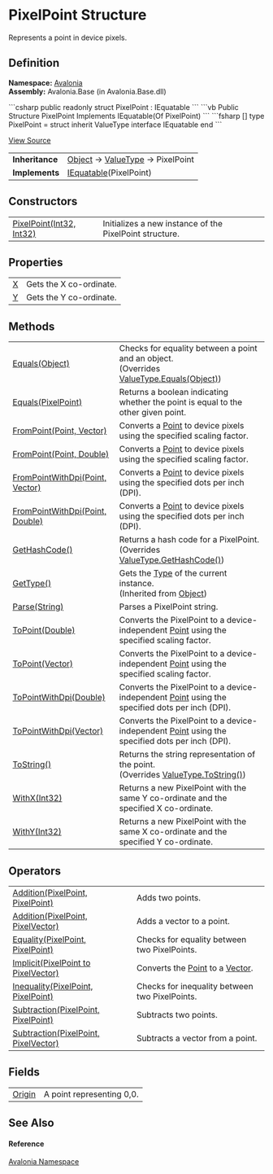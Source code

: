 # PixelPoint Structure


Represents a point in device pixels.



## Definition
**Namespace:** <a href="N_Avalonia">Avalonia</a>  
**Assembly:** Avalonia.Base (in Avalonia.Base.dll)

<Tabs groupId="api-code-preview">
<TabItem value="csharp" label="C#">
```csharp
public readonly struct PixelPoint : IEquatable<PixelPoint>
```
</TabItem>
<TabItem value="vb" label="VB">
```vb
Public Structure PixelPoint
	Implements IEquatable(Of PixelPoint)
```
</TabItem>
<TabItem value="fsharp" label="F#">
```fsharp
[<SealedAttribute>]
type PixelPoint = 
    struct
        inherit ValueType
        interface IEquatable<PixelPoint>
    end
```
</TabItem>
</Tabs>



<a href="https://github.com/AvaloniaUI/Avalonia/tree/master/src/Avalonia.Base/PixelPoint.cs" title="View the source code">View Source</a>

<table>
<tr><td><strong>Inheritance</strong></td><td><a href="https://learn.microsoft.com/dotnet/api/system.object" target="_blank" rel="noopener noreferrer">Object</a>  →  <a href="https://learn.microsoft.com/dotnet/api/system.valuetype" target="_blank" rel="noopener noreferrer">ValueType</a>  →  PixelPoint</td></tr>
<tr><td><strong>Implements</strong></td><td><a href="https://learn.microsoft.com/dotnet/api/system.iequatable-1" target="_blank" rel="noopener noreferrer">IEquatable</a>(PixelPoint)</td></tr>
</table>



## Constructors
<table>
<tr>
<td><a href="M_Avalonia_PixelPoint__ctor">PixelPoint(Int32, Int32)</a></td>
<td>Initializes a new instance of the PixelPoint structure.</td>
</tr>
</table>

## Properties
<table>
<tr>
<td><a href="P_Avalonia_PixelPoint_X">X</a></td>
<td>Gets the X co-ordinate.</td>
</tr>
<tr>
<td><a href="P_Avalonia_PixelPoint_Y">Y</a></td>
<td>Gets the Y co-ordinate.</td>
</tr>
</table>

## Methods
<table>
<tr>
<td><a href="M_Avalonia_PixelPoint_Equals_1">Equals(Object)</a></td>
<td>Checks for equality between a point and an object.<br />(Overrides <a href="https://learn.microsoft.com/dotnet/api/system.valuetype.equals" target="_blank" rel="noopener noreferrer">ValueType.Equals(Object)</a>)</td>
</tr>
<tr>
<td><a href="M_Avalonia_PixelPoint_Equals">Equals(PixelPoint)</a></td>
<td>Returns a boolean indicating whether the point is equal to the other given point.</td>
</tr>
<tr>
<td><a href="M_Avalonia_PixelPoint_FromPoint">FromPoint(Point, Vector)</a></td>
<td>Converts a <a href="T_Avalonia_Point">Point</a> to device pixels using the specified scaling factor.</td>
</tr>
<tr>
<td><a href="M_Avalonia_PixelPoint_FromPoint_1">FromPoint(Point, Double)</a></td>
<td>Converts a <a href="T_Avalonia_Point">Point</a> to device pixels using the specified scaling factor.</td>
</tr>
<tr>
<td><a href="M_Avalonia_PixelPoint_FromPointWithDpi">FromPointWithDpi(Point, Vector)</a></td>
<td>Converts a <a href="T_Avalonia_Point">Point</a> to device pixels using the specified dots per inch (DPI).</td>
</tr>
<tr>
<td><a href="M_Avalonia_PixelPoint_FromPointWithDpi_1">FromPointWithDpi(Point, Double)</a></td>
<td>Converts a <a href="T_Avalonia_Point">Point</a> to device pixels using the specified dots per inch (DPI).</td>
</tr>
<tr>
<td><a href="M_Avalonia_PixelPoint_GetHashCode">GetHashCode()</a></td>
<td>Returns a hash code for a PixelPoint.<br />(Overrides <a href="https://learn.microsoft.com/dotnet/api/system.valuetype.gethashcode" target="_blank" rel="noopener noreferrer">ValueType.GetHashCode()</a>)</td>
</tr>
<tr>
<td><a href="https://learn.microsoft.com/dotnet/api/system.object.gettype" target="_blank" rel="noopener noreferrer">GetType()</a></td>
<td>Gets the <a href="https://learn.microsoft.com/dotnet/api/system.type" target="_blank" rel="noopener noreferrer">Type</a> of the current instance.<br />(Inherited from <a href="https://learn.microsoft.com/dotnet/api/system.object" target="_blank" rel="noopener noreferrer">Object</a>)</td>
</tr>
<tr>
<td><a href="M_Avalonia_PixelPoint_Parse">Parse(String)</a></td>
<td>Parses a PixelPoint string.</td>
</tr>
<tr>
<td><a href="M_Avalonia_PixelPoint_ToPoint_1">ToPoint(Double)</a></td>
<td>Converts the PixelPoint to a device-independent <a href="T_Avalonia_Point">Point</a> using the specified scaling factor.</td>
</tr>
<tr>
<td><a href="M_Avalonia_PixelPoint_ToPoint">ToPoint(Vector)</a></td>
<td>Converts the PixelPoint to a device-independent <a href="T_Avalonia_Point">Point</a> using the specified scaling factor.</td>
</tr>
<tr>
<td><a href="M_Avalonia_PixelPoint_ToPointWithDpi_1">ToPointWithDpi(Double)</a></td>
<td>Converts the PixelPoint to a device-independent <a href="T_Avalonia_Point">Point</a> using the specified dots per inch (DPI).</td>
</tr>
<tr>
<td><a href="M_Avalonia_PixelPoint_ToPointWithDpi">ToPointWithDpi(Vector)</a></td>
<td>Converts the PixelPoint to a device-independent <a href="T_Avalonia_Point">Point</a> using the specified dots per inch (DPI).</td>
</tr>
<tr>
<td><a href="M_Avalonia_PixelPoint_ToString">ToString()</a></td>
<td>Returns the string representation of the point.<br />(Overrides <a href="https://learn.microsoft.com/dotnet/api/system.valuetype.tostring" target="_blank" rel="noopener noreferrer">ValueType.ToString()</a>)</td>
</tr>
<tr>
<td><a href="M_Avalonia_PixelPoint_WithX">WithX(Int32)</a></td>
<td>Returns a new PixelPoint with the same Y co-ordinate and the specified X co-ordinate.</td>
</tr>
<tr>
<td><a href="M_Avalonia_PixelPoint_WithY">WithY(Int32)</a></td>
<td>Returns a new PixelPoint with the same X co-ordinate and the specified Y co-ordinate.</td>
</tr>
</table>

## Operators
<table>
<tr>
<td><a href="M_Avalonia_PixelPoint_op_Addition">Addition(PixelPoint, PixelPoint)</a></td>
<td>Adds two points.</td>
</tr>
<tr>
<td><a href="M_Avalonia_PixelPoint_op_Addition_1">Addition(PixelPoint, PixelVector)</a></td>
<td>Adds a vector to a point.</td>
</tr>
<tr>
<td><a href="M_Avalonia_PixelPoint_op_Equality">Equality(PixelPoint, PixelPoint)</a></td>
<td>Checks for equality between two PixelPoints.</td>
</tr>
<tr>
<td><a href="M_Avalonia_PixelPoint_op_Implicit">Implicit(PixelPoint to PixelVector)</a></td>
<td>Converts the <a href="T_Avalonia_Point">Point</a> to a <a href="T_Avalonia_Vector">Vector</a>.</td>
</tr>
<tr>
<td><a href="M_Avalonia_PixelPoint_op_Inequality">Inequality(PixelPoint, PixelPoint)</a></td>
<td>Checks for inequality between two PixelPoints.</td>
</tr>
<tr>
<td><a href="M_Avalonia_PixelPoint_op_Subtraction">Subtraction(PixelPoint, PixelPoint)</a></td>
<td>Subtracts two points.</td>
</tr>
<tr>
<td><a href="M_Avalonia_PixelPoint_op_Subtraction_1">Subtraction(PixelPoint, PixelVector)</a></td>
<td>Subtracts a vector from a point.</td>
</tr>
</table>

## Fields
<table>
<tr>
<td><a href="F_Avalonia_PixelPoint_Origin">Origin</a></td>
<td>A point representing 0,0.</td>
</tr>
</table>

## See Also


#### Reference
<a href="N_Avalonia">Avalonia Namespace</a>  

